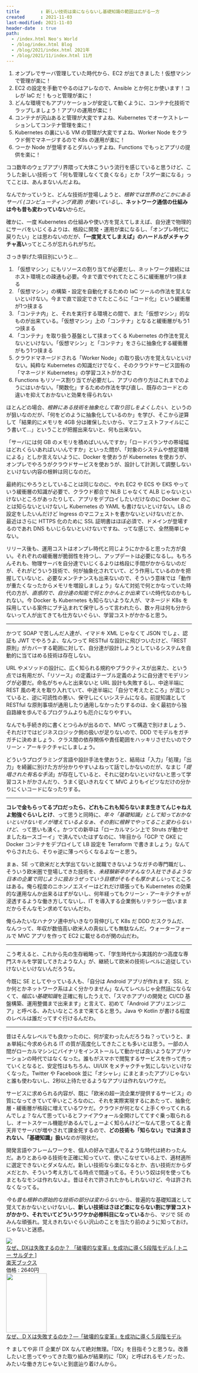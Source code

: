 ```yaml
---
title        : 新しい技術は楽にならないし基礎知識の範囲は広がる一方
created      : 2021-11-03
last-modified: 2021-11-03
header-date  : true
path:
  - /index.html Neo's World
  - /blog/index.html Blog
  - /blog/2021/index.html 2021年
  - /blog/2021/11/index.html 11月
---
```


1. オンプレでサーバ管理していた時代から、EC2 が出てきました！仮想マシンで管理が楽に！
2. EC2 の設定を手動でやるのはアレなので、Ansible とか何とか使います！コレが IaC だ！もっと管理が楽に！
3. どんな環境でもアプリケーションが安定して動くように、コンテナ化技術でラップしましょう！アプリの運用が楽に！
4. コンテナが沢山あると管理が大変ですよね、Kubernetes でオーケストレーションしてコンテナ管理を楽に！
5. Kubernetes の裏にいる VM の管理が大変ですよね、Worker Node をクラウド側でマネージするので K8s の運用が楽に！
6. つーか Node が登場するとダルいっすよね、Functions でもっとアプリの提供を楽に！

ココ数年のウェブアプリ界隈って大体こういう流行を感じていると思うけど、こうした新しい技術って「何も管理しなくて良くなる」とか「スゲー楽になる」ってことは、あんまないんだよね。

なんでかっていうと、どんな技術が登場しようと、*根幹では世界のどこかにあるサーバ (コンピューティング資源) が動いている*し、**ネットワーク通信の仕組みは今も昔も変わっていない**からだ。

確かに、一度 Kubernetes の仕組みや使い方を覚えてしまえば、自分達で物理的にサーバをいじくるよりは、格段に開発・運用が楽になるし、「オンプレ時代に戻りたい」とは思わないのだが、**「一度覚えてしまえば」のハードルがメチャクチャ高い**ってところが忘れられがちだ。

さっき挙げた項目別にいうと…

1. 「仮想マシン」にもリソースの割り当てが必要だし、ネットワーク接続にはホスト環境との疎通も必要。今まで直でやれてたところに緩衝層が1つ挟まる
2. 「仮想マシン」の構築・設定を自動化するための IaC ツールの作法を覚えないといけない。今まで直で設定できてたところに「コード化」という緩衝層が1つ挟まる
3. 「コンテナ内」と、それを実行する環境との間で、また「仮想マシン」的なものが出来ている。「仮想マシン」上の「コンテナ」となると緩衝層がもう1つ挟まる
4. 「コンテナ」を取り扱う基盤として挟まってくる Kubernetes の作法を覚えないといけない。「仮想マシン」と「コンテナ」をさらに抽象化する緩衝層がもう1つ挟まる
5. クラウドマネージドされる「Worker Node」の取り扱い方を覚えないといけない。純粋な Kubernetes の知識だけでなく、そのクラウドサービス固有の「マネージド Kubernetes」の学習コストがかさむ
6. Functions もリソース割り当てが必要だし、アプリの作り方はこれまでのようにはいかない。「関数化」するための作法を学び直し、既存のコードとの違いを抑えておかないと効果を得られない

ほとんどの場合、*根幹にある技術を抽象化して取り回しをよくしたい*、というのが狙いなのだが、「何をどのように抽象化しているのか」を学び、そこから逆算して「結果的にメモリを 4GB 分は確保したいから、マニフェストファイルにこう書いて…」ということが把握出来ないと、何も出来ない。

「サーバには何 GB のメモリを積めばいいんですか」「ロードバランサの帯域幅はどれくらいあればいいんですか」といった問が、「対象のシステムや想定環境による」としか言えないように、Docker を使おうが Kubernetes を使おうが、オンプレでやろうがクラウドサービスを使おうが、設計して計測して調整しないといけない内容の根幹は同じなのだ。

最終的にやろうとしていることは同じなのに、やれ EC2 や ECS や EKS やっていう緩衝層の知識が必要で、クラウド都合で NLB じゃなくて ALB じゃないといけないところがあったりして、アプリをデプロイしたいだけなのに Docker のことは知らないといけないし Kubernetes の YAML も書けないといけない。LB の設定をしたいんだけど Ingress のマニフェストを書かないといけないだとか、最近はさらに HTTPS 化のために SSL 証明書はほぼ必須で、ドメインが登場するのであれ DNS もいじらないといけないですね、ってな感じで、全然簡単じゃない。

リリース後も、運用コストはオンプレ時代と同じようにかかると思った方が良い。それぞれの緩衝層が脆弱性を持つし、アップデートは必要になるし。もちろんそれも、物理サーバを自分達でいじくるよりは格段に手間がかからないのだが、それがどういう技術で、何が抽象化されていて、どう作用しているのかを把握していないと、必要なメンテナンスも出来ないので、そういう意味では「動作が重たくなったからメモリを増設しましょう」なんて対処で何とかなっていた時代の方が、*直感的で、自分達の知能で何とかかんとか出来ていた*時代なのかもしれない。今 Docker も Kubernetes も知らないような人が、マネージド K8s を採用している案件にブチ込まれて保守しろって言われたら、数ヶ月は何も分からないって人が出てきても仕方ないぐらい、学習コストがかかると思う。

---

かつて SOAP で苦しんだ人達が、イマドキ XML じゃなくて JSON でしょ、認証も JWT でやろうよ、なんつって RESTful な設計に飛びついたけど、「REST 原則」がカバーする範囲に対して、自分達が設計しようとしているシステムを自動的に当てはめる技術は存在しない。

URL やメソッドの設計に、広く知られる規約やプラクティスが出来た、という点では有用だが、「リソース」の定義はテーブル定義のように自分達でモデリングが必要だ。命名がちゃんと出来ないと URL 設計も失敗するし、中途半端に REST 風の考えを取り入れていて、中途半端に「自分で考えたところ」が混じっていると、逆に可読性の悪い、保守しにくいシステムになる。前提知識として RESTful な原則事項が通用したり通用しなかったりするのは、全く最初から独自路線を歩んでるプログラムよりも厄介になりやすい。

なんでも手続き的に書くとつらみが出るので、MVC って構造で別けましょう、それだけではビジネスロジック側の扱いが足りないので、DDD でモデルをガチガチに決めましょう、クラス間の依存関係や責任範囲をハッキリさせたいのでクリーン・アーキテクチャにしましょう。

どういうプログラミング言語や設計手法を使おうと、結局は「入力」「処理」「出力」を綺麗に別けた方が分かりやすいよねって話でしかないのだが、なまじ「*提唱された有名な手法*」が存在していると、それに従わないといけないと思って学習コストがかさんだり、うまく従いきれなくて MVC よりもイビツなだけの分かりにくいコードになったりする。

---

**コレで金もらってるプロだったら、どれもこれも知らないまま生きてんじゃねえよ勉強ぐらいしとけ**、って思うと同時に、*年々「基礎知識」として知っておかないといけないモノが増えているよなぁ、その割に根幹でやってること変わらないけど*、って思いも湧く。かつての新卒は「ローカルマシン上で Struts が動かせましたねースゴーイ」で済んでいたはずなのに、1年目から「GCP で GKE に Docker コンテナをデプロイして LB 設定を Terraform で書きましょう」なんてやらされたら、そりゃ逆に薄っぺらくなるよなーと思う。

まぁ、SE って欧米だと大学出てないと就職できないようなガチの専門職だし、そういう欧米圏で登場してきた技術を、*未経験新卒がすんなり入社できるような日本の企業で同じように扱おうぜっていう目標がそもそも厚かましい*ってところはある。俺ら程度のニホンノエスイーはどれだけ頑張っても Kubernetes の効果的な運用なんか出来るはずがないし、何年経ってもクリーン・アーキテクチャが浸透するような働き方してないし、IT を導入する企業側もリテラシー低いままだからそんなモン求めてないんだわ。

俺らみたいなハナクソ連中がいきなり背伸びして K8s だ DDD だスクラムだ、なんつって、年収が数倍高い欧米人の真似しても無駄なんだ。ウォーターフォールで MVC アプリを作って EC2 に載せるのが関の山だわ。

---

こう考えると、これから先の生存戦略って、「学生時代から実践的かつ高度な専門スキルを学習してきたような人」が、継続して欧米の技術レベルに追従していけないといけないんだろうな。

今既に SE としてやっている人も、「自分は Android アプリが作れます、SSL とか何とかネットワーク系はよく分かりません」なんてレベルじゃ全然話にならなくて、*幅広い基礎知識*を正確に有したうえで、「スマホアプリの開発と CI/CD 基盤構築、運用整備まで出来ます」と言えて、初めて「Android アプリエンジニア」と呼べる、みたいなところまで来てると思う。Java や Kotlin が書ける程度のレベルは誰だってすぐ行けるんだわ。

---

昔はそんなレベルでも良かったのに、何が変わったんだろうね？っていうと、まぁ単純に今求められる IT の質が高度化してきたことも多いとは思う。一部の人間がローカルマシンにバイナリをインストールして動かせば良いようなアプリケーションの時代ではなくなった。誰もがスマホで閲覧するサービスを作って売っていくとなると、安定性はもちろん、UI/UX をメチャクチャ気にしないといけなくなった。Twitter や Facebook 並に「オシャレ」にまとまったアプリじゃないと誰も使わないし、2秒以上待たせるようなアプリは作れないワケだ。

サービスに求められる内容が、既に「欧米の超一流企業が提供するサービス」の質になってきていて辛いところなのに、それを実際実現するにあたって、抽象化層・緩衝層が格段に増えているワケだ。クラウドが何となく上手くやってくれるんでしょ？なんて思っているとファイアウォール全開けしててすぐ乗っ取られるし、オートスケール機能があるんでしょーよく知らんけどーなんて思ってると青天井でサーバが増やされて課金死するので、**どの技術も「知らない」では済まされない、「基礎知識」扱い**なのが現状だ。

開発言語やフレームワークを、個人の好みで選んでるような時代は終わったんだ。ありとあらゆる技術を正確に知っていて、使いこなせている上で、適材適所に選定できないとダメなんだ。新しい技術なら楽になるとか、古い技術だからダメだとか、そういう考え方してる時点で間違ってる。そういう奴は何を使ってもまともなモンは作れないよ。昔はそれで許されたかもしれないけど、今は許されなくなってる。

*今も昔も根幹の原始的な技術の部分は変わらない*から、普遍的な基礎知識として覚えておかないといけないし、**新しい技術はさほど楽にならない割に学習コストがかかり、それでいてどういうワケか必修科目になっている**から、マジで SE のみんな頑張れ。覚えきれないぐらい沢山のことを当たり前のように知っておけ。じゃないと迷惑。

<div class="ad-rakuten">
  <div class="ad-rakuten-image">
    <a href="https://hb.afl.rakuten.co.jp/hgc/g00q0722.waxyc9ff.g00q0722.waxyd017/?pc=https%3A%2F%2Fitem.rakuten.co.jp%2Fbook%2F16658980%2F&amp;m=http%3A%2F%2Fm.rakuten.co.jp%2Fbook%2Fi%2F20296159%2F">
      <img src="https://thumbnail.image.rakuten.co.jp/@0_mall/book/cabinet/6599/9784492396599.jpg?_ex=128x128">
    </a>
  </div>
  <div class="ad-rakuten-info">
    <div class="ad-rakuten-title">
      <a href="https://hb.afl.rakuten.co.jp/hgc/g00q0722.waxyc9ff.g00q0722.waxyd017/?pc=https%3A%2F%2Fitem.rakuten.co.jp%2Fbook%2F16658980%2F&amp;m=http%3A%2F%2Fm.rakuten.co.jp%2Fbook%2Fi%2F20296159%2F">なぜ、DXは失敗するのか？ 「破壊的な変革」を成功に導く5段階モデル [ トニー サルダナ ]</a>
    </div>
    <div class="ad-rakuten-shop">
      <a href="https://hb.afl.rakuten.co.jp/hgc/g00q0722.waxyc9ff.g00q0722.waxyd017/?pc=https%3A%2F%2Fwww.rakuten.co.jp%2Fbook%2F&amp;m=http%3A%2F%2Fm.rakuten.co.jp%2Fbook%2F">楽天ブックス</a>
    </div>
    <div class="ad-rakuten-price">価格 : 2640円</div>
  </div>
</div>

<div class="ad-amazon">
  <div class="ad-amazon-image">
    <a href="https://www.amazon.co.jp/dp/B08Z31S1L5?tag=neos21-22&amp;linkCode=osi&amp;th=1&amp;psc=1">
      <img src="https://m.media-amazon.com/images/I/519LFNC6urL._SL160_.jpg" width="110" height="160">
    </a>
  </div>
  <div class="ad-amazon-info">
    <div class="ad-amazon-title">
      <a href="https://www.amazon.co.jp/dp/B08Z31S1L5?tag=neos21-22&amp;linkCode=osi&amp;th=1&amp;psc=1">なぜ、ＤＸは失敗するのか？―「破壊的な変革」を成功に導く５段階モデル</a>
    </div>
  </div>
</div>

↑ ましてや非 IT 企業が DX なんて絶対無理。「DX」を目指そうと思うな。改善したいと思ってやってきた取り組みが結果的に「DX」と呼ばれるモノだった、みたいな働き方じゃないと到底辿り着けんから。
